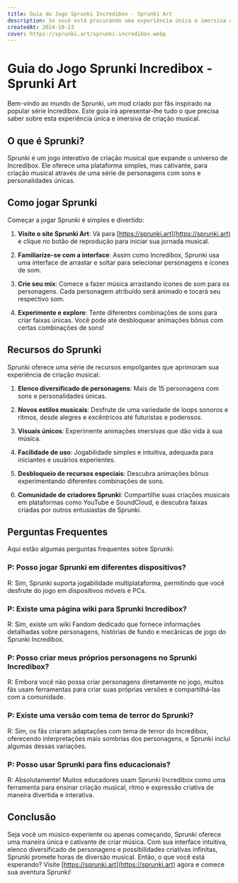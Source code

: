 ```yaml
---
title: Guia do Jogo Sprunki Incredibox - Sprunki Art
description: Se você está procurando uma experiência única e imersiva de criação musical, experimente o jogo Sprunki, um mod criado por fãs baseado na popular série Incredibox.
createdAt: 2024-10-23
cover: https://sprunki.art/sprunki-incredibox.webp
---
```


# Guia do Jogo Sprunki Incredibox - Sprunki Art

Bem-vindo ao mundo de Sprunki, um mod criado por fãs inspirado na popular série Incredibox. Este guia irá apresentar-lhe tudo o que precisa saber sobre esta experiência única e imersiva de criação musical.

## O que é Sprunki?

Sprunki é um jogo interativo de criação musical que expande o universo de Incredibox. Ele oferece uma plataforma simples, mas cativante, para criação musical através de uma série de personagens com sons e personalidades únicas.

## Como jogar Sprunki

Começar a jogar Sprunki é simples e divertido:

1. **Visite o site Sprunki Art**: Vá para [https://sprunki.art](https://sprunki.art) e clique no botão de reprodução para iniciar sua jornada musical.

2. **Familiarize-se com a interface**: Assim como Incredibox, Sprunki usa uma interface de arrastar e soltar para selecionar personagens e ícones de som.

3. **Crie seu mix**: Comece a fazer música arrastando ícones de som para os personagens. Cada personagem atribuído será animado e tocará seu respectivo som.

4. **Experimente e explore**: Tente diferentes combinações de sons para criar faixas únicas. Você pode até desbloquear animações bônus com certas combinações de sons!

## Recursos do Sprunki

Sprunki oferece uma série de recursos empolgantes que aprimoram sua experiência de criação musical:

1. **Elenco diversificado de personagens**: Mais de 15 personagens com sons e personalidades únicas.

2. **Novos estilos musicais**: Desfrute de uma variedade de loops sonoros e ritmos, desde alegres e excêntricos até futuristas e poderosos.

3. **Visuais únicos**: Experimente animações imersivas que dão vida à sua música.

4. **Facilidade de uso**: Jogabilidade simples e intuitiva, adequada para iniciantes e usuários experientes.

5. **Desbloqueio de recursos especiais**: Descubra animações bônus experimentando diferentes combinações de sons.

6. **Comunidade de criadores Sprunki**: Compartilhe suas criações musicais em plataformas como YouTube e SoundCloud, e descubra faixas criadas por outros entusiastas de Sprunki.

## Perguntas Frequentes

Aqui estão algumas perguntas frequentes sobre Sprunki:

### P: Posso jogar Sprunki em diferentes dispositivos?
R: Sim, Sprunki suporta jogabilidade multiplataforma, permitindo que você desfrute do jogo em dispositivos móveis e PCs.

### P: Existe uma página wiki para Sprunki Incredibox?
R: Sim, existe um wiki Fandom dedicado que fornece informações detalhadas sobre personagens, histórias de fundo e mecânicas de jogo do Sprunki Incredibox.

### P: Posso criar meus próprios personagens no Sprunki Incredibox?
R: Embora você não possa criar personagens diretamente no jogo, muitos fãs usam ferramentas para criar suas próprias versões e compartilhá-las com a comunidade.

### P: Existe uma versão com tema de terror do Sprunki?
R: Sim, os fãs criaram adaptações com tema de terror do Incredibox, oferecendo interpretações mais sombrias dos personagens, e Sprunki inclui algumas dessas variações.

### P: Posso usar Sprunki para fins educacionais?
R: Absolutamente! Muitos educadores usam Sprunki Incredibox como uma ferramenta para ensinar criação musical, ritmo e expressão criativa de maneira divertida e interativa.

## Conclusão

Seja você um músico experiente ou apenas começando, Sprunki oferece uma maneira única e cativante de criar música. Com sua interface intuitiva, elenco diversificado de personagens e possibilidades criativas infinitas, Sprunki promete horas de diversão musical. Então, o que você está esperando? Visite [https://sprunki.art](https://sprunki.art) agora e comece sua aventura Sprunki!
